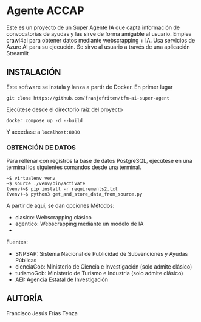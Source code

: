 # Agente ACCAP
Este es un proyecto de un Super Agente IA que capta información de convocatorias de ayudas y las sirve de forma amigable al usuario. Emplea crawl4ai para obtener datos mediante webscrapping + IA. Usa servicios de Azure AI para su ejecución. Se sirve al usuario a través de una aplicación Streamlit

## INSTALACIÓN
Este software se instala y lanza a partir de Docker. 
En primer lugar
```
git clone https://github.com/franjefriten/tfm-ai-super-agent
```
Ejecútese desde el directorio raíz del proyecto
```
docker compose up -d --build
```
Y accedase a `localhost:8080`

### OBTENCIÓN DE DATOS
Para rellenar con registros la base de datos PostgreSQL, ejecútese en una terminal los siguientes comandos desde una terminal.
```
~$ virtualenv venv
~$ source ./venv/bin/activate
(venv)~$ pip install -r requirements2.txt
(venv)~$ python3 get_and_store_data_from_source.py
```

A partir de aquí, se dan opciones
Métodos:
  * clasico: Webscrapping clásico
  * agentico: Webscrapping mediante un modelo de IA
  * 
Fuentes:
  * SNPSAP: Sistema Nacional de Publicidad de Subvenciones y Ayudas Públicas
  * cienciaGob: Ministerio de Ciencia e Investigación (solo admite clásico)
  * turismoGob: Ministerio de Turismo e Industria (solo admite clásico)
  * AEI: Agencia Estatal de Investigación

## AUTORÍA
Francisco Jesús Frías Tenza
